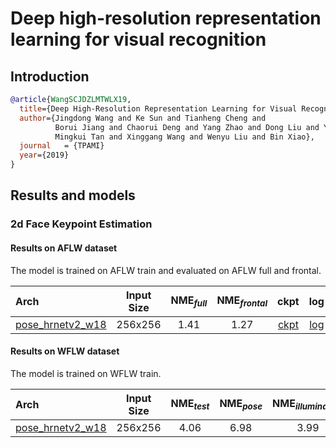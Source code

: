 # Deep high-resolution representation learning for visual recognition

## Introduction

<!-- [ALGORITHM] -->

```bibtex
@article{WangSCJDZLMTWLX19,
  title={Deep High-Resolution Representation Learning for Visual Recognition},
  author={Jingdong Wang and Ke Sun and Tianheng Cheng and
          Borui Jiang and Chaorui Deng and Yang Zhao and Dong Liu and Yadong Mu and
          Mingkui Tan and Xinggang Wang and Wenyu Liu and Bin Xiao},
  journal   = {TPAMI}
  year={2019}
}
```

## Results and models

### 2d Face Keypoint Estimation

#### Results on AFLW dataset

The model is trained on AFLW train and evaluated on AFLW full and frontal.

| Arch                                                                       | Input Size | NME<sub>*full*</sub> | NME<sub>*frontal*</sub> |                                                   ckpt                                                    |                                                 log                                                  |
| :------------------------------------------------------------------------- | :--------: | :------------------: | :---------------------: | :-------------------------------------------------------------------------------------------------------: | :--------------------------------------------------------------------------------------------------: |
| [pose_hrnetv2_w18](/configs/face/hrnetv2/aflw/hrnetv2_w18_aflw_256x256.py) |  256x256   |         1.41         |          1.27           | [ckpt](https://download.openmmlab.com/mmpose/face/hrnetv2/hrnetv2_w18_aflw_256x256-f2bbc62b_20210125.pth) | [log](https://download.openmmlab.com/mmpose/face/hrnetv2/hrnetv2_w18_aflw_256x256_20210125.log.json) |

#### Results on WFLW dataset

The model is trained on WFLW train.

| Arch                                                                       | Input Size | NME<sub>*test*</sub> | NME<sub>*pose*</sub> | NME<sub>*illumination*</sub> | NME<sub>*occlusion*</sub> | NME<sub>*blur*</sub> | NME<sub>*makeup*</sub> | NME<sub>*expression*</sub> |                                                   ckpt                                                    |                                                 log                                                  |
| :------------------------------------------------------------------------- | :--------: | :------------------: | :------------------: | :--------------------------: | :-----------------------: | :------------------: | :--------------------: | :------------------------: | :-------------------------------------------------------------------------------------------------------: | :--------------------------------------------------------------------------------------------------: |
| [pose_hrnetv2_w18](/configs/face/hrnetv2/wflw/hrnetv2_w18_wflw_256x256.py) |  256x256   |         4.06         |         6.98         |             3.99             |           4.83            |         4.59         |          3.92          |            4.33            | [ckpt](https://download.openmmlab.com/mmpose/face/hrnetv2/hrnetv2_w18_wflw_256x256-2bf032a6_20210125.pth) | [log](https://download.openmmlab.com/mmpose/face/hrnetv2/hrnetv2_w18_wflw_256x256_20210125.log.json) |
